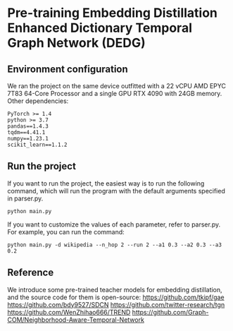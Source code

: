 # Pre-training Embedding Distillation Enhanced Dictionary Temporal Graph Network (DEDG)
## Environment configuration
We ran the project on the same device outfitted with a 22 vCPU AMD EPYC 7T83 64-Core Processor and a single GPU RTX 4090 with 24GB memory.
Other dependencies:
```
PyTorch >= 1.4
python >= 3.7
pandas==1.4.3
tqdm==4.41.1
numpy==1.23.1
scikit_learn==1.1.2
```

## Run the project
If you want to run the project, the easiest way is to run the following command, which will run the program with the default arguments specified in parser.py. 
```
python main.py
```
If you want to customize the values of each parameter, refer to parser.py. For example, you can run the command:
```
python main.py -d wikipedia --n_hop 2 --run 2 --a1 0.3 --a2 0.3 --a3 0.2
```

## Reference
We introduce some pre-trained teacher models for embedding distillation, and the source code for them is open-source:
https://github.com/tkipf/gae
https://github.com/bdy9527/SDCN
https://github.com/twitter-research/tgn
https://github.com/WenZhihao666/TREND
https://github.com/Graph-COM/Neighborhood-Aware-Temporal-Network

